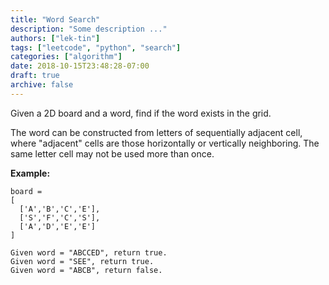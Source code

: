 ```yaml
---
title: "Word Search"
description: "Some description ..."
authors: ["lek-tin"]
tags: ["leetcode", "python", "search"]
categories: ["algorithm"]
date: 2018-10-15T23:48:28-07:00
draft: true
archive: false
---
```

Given a 2D board and a word, find if the word exists in the grid.

The word can be constructed from letters of sequentially adjacent cell, where "adjacent" cells are those horizontally or vertically neighboring. The same letter cell may not be used more than once.

**Example:**
```
board =
[
  ['A','B','C','E'],
  ['S','F','C','S'],
  ['A','D','E','E']
]

Given word = "ABCCED", return true.
Given word = "SEE", return true.
Given word = "ABCB", return false.
```
